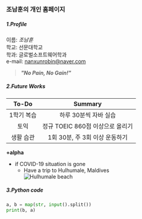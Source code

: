 ### **조남훈의 개인 홈페이지**

##### **1.Profile**  

이름: *조남훈*  
학교: 선문대학교  
학과: 글로벌소프트웨어학과  
e-mail: nanxunrobin@naver.com  
  > **_"No Pain, No Gain!"_**

##### **2.Future Works**  

| To-Do | Summary |   
|:---:|:---:|
| 1학기 복습 | 하루 30분씩 자바 실습 |   
| 토익 | 정규 TOEIC 860점 이상으로 올리기 |   
| 생활 습관 | 1회 30분, 주 3회 이상 운동하기 |

**+alpha**
- if COVID-19 situation is gone
    - Have a trip to Hulhumale, Maldives  
 ![Hulhumale beach](https://www.traveltomtom.net/images/nieuwe_indeling/artikels/maldives/hulhumale_travel_guide/hulhumale_beach_3.jpg)

##### **3.Python code**
```python
a, b = map(str, input().split())
print(b, a)
```
